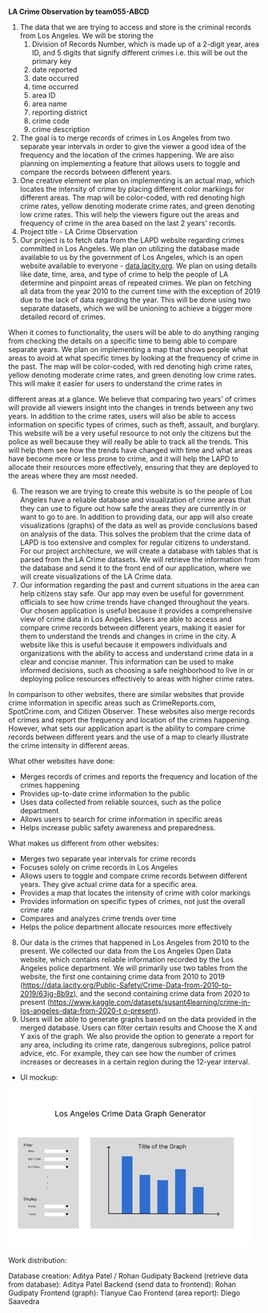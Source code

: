 ﻿**LA Crime Observation by team055-ABCD**

1. The data that we are trying to access and store is the criminal records from Los Angeles. We will be storing the
   1. Division of Records Number, which is made up of a 2-digit year, area ID, and 5 digits that signify different crimes i.e. this will be out the primary key
   1. date reported
   1. date occurred
   1. time occurred
   1. area ID
   1. area name
   1. reporting district
   1. crime code
   1. crime description
1. The goal is to merge records of crimes in Los Angeles from two separate year intervals in order to give the viewer a good idea of the frequency and the location of the crimes happening. We are also planning on implementing a feature that allows users to toggle and compare the records between different years.
1. One creative element we plan on implementing is an actual map, which locates the intensity of crime by placing different color markings for different areas. The map will be color-coded, with red denoting high crime rates, yellow denoting moderate crime rates, and green denoting low crime rates. This will help the viewers figure out the areas and frequency of crime in the area based on the last 2 years' records.
1. Project title - LA Crime Observation
1. Our project is to fetch data from the LAPD website regarding crimes committed in Los Angeles. We plan on utilizing the database made available to us by the government of Los Angeles, which is an open website available to everyone - [data.lacity.org](https://data.lacity.org/Public-Safety/Crime-Data-from-2010-to-2019/63jg-8b9z). We plan on using details like date, time, area, and type of crime to help the people of LA determine and pinpoint areas of repeated crimes. We plan on fetching all data from the year 2010 to the current time with the exception of 2019 due to the lack of data regarding the year. This will be done using two separate datasets, which we will be unioning to achieve a bigger more detailed record of crimes.

When it comes to functionality, the users will be able to do anything ranging from checking the details on a specific time to being able to compare separate years. We plan on implementing a map that shows people what areas to avoid at what specific times by looking at the frequency of crime in the past. The map will be color-coded, with red denoting high crime rates, yellow denoting moderate crime rates, and green denoting low crime rates. This will make it easier for users to understand the crime rates in

different areas at a glance. We believe that comparing two years’ of crimes will provide all viewers insight into the changes in trends between any two years. In addition to the crime rates, users will also be able to access information on specific types of crimes, such as theft, assault, and burglary. This website will be a very useful resource to not only the citizens but the police as well because they will really be able to track all the trends. This will help them see how the trends have changed with time and what areas have become more or less prone to crime, and it will help the LAPD to allocate their resources more effectively, ensuring that they are deployed to the areas where they are most needed.

6. The reason we are trying to create this website is so the people of Los Angeles have a reliable database and visualization of crime areas that they can use to figure out how safe the areas they are currently in or want to go to are. In addition to providing data, our app will also create visualizations (graphs) of the data as well as provide conclusions based on analysis of the data. This solves the problem that the crime data of LAPD is too extensive and complex for regular citizens to understand. For our project architecture, we will create a database with tables that is parsed from the LA Crime datasets. We will retrieve the information from the database and send it to the front end of our application, where we will create visualizations of the LA Crime data.
6. Our information regarding the past and current situations in the area can help citizens stay safe. Our app may even be useful for government officials to see how crime trends have changed throughout the years. Our chosen application is useful because it provides a comprehensive view of crime data in Los Angeles. Users are able to access and compare crime records between different years, making it easier for them to understand the trends and changes in crime in the city. A website like this is useful because it empowers individuals and organizations with the ability to access and understand crime data in a clear and concise manner. This information can be used to make informed decisions, such as choosing a safe neighborhood to live in or deploying police resources effectively to areas with higher crime rates.

In comparison to other websites, there are similar websites that provide crime information in specific areas such as CrimeReports.com, SpotCrime.com, and Citizen Observer. These websites also merge records of crimes and report the frequency and location of the crimes happening. However, what sets our application apart is the ability to compare crime records between different years and the use of a map to clearly illustrate the crime intensity in different areas.

What other websites have done:

- Merges records of crimes and reports the frequency and location of the crimes happening
- Provides up-to-date crime information to the public
- Uses data collected from reliable sources, such as the police department
- Allows users to search for crime information in specific areas
- Helps increase public safety awareness and preparedness.

What makes us different from other websites:

- Merges two separate year intervals for crime records
- Focuses solely on crime records in Los Angeles
- Allows users to toggle and compare crime records between different years. They give actual crime data for a specific area.
- Provides a map that locates the intensity of crime with color markings
- Provides information on specific types of crimes, not just the overall crime rate
- Compares and analyzes crime trends over time
- Helps the police department allocate resources more effectively
8. Our data is the crimes that happened in Los Angeles from 2010 to the present. We collected our data from the Los Angeles Open Data website, which contains reliable information recorded by the Los Angeles police department. We will primarily use two tables from the website, the first one containing crime data from 2010 to 2019 (<https://data.lacity.org/Public-Safety/Crime-Data-from-2010-to-2019/63jg-8b9z>), and the second containing crime data from 2020 to present ([https://www.kaggle.com/datasets/susant4learning/crime-in-los-angeles-data-from-2020-t o-present](https://www.kaggle.com/datasets/susant4learning/crime-in-los-angeles-data-from-2020-to-present)).
8. Users will be able to generate graphs based on the data provided in the merged database. Users can filter certain results and Choose the X and Y axis of the graph. We also provide the option to generate a report for any area, including its crime rate, dangerous subregions, police patrol advice, etc. For example, they can see how the number of crimes increases or decreases in a certain region during the 12-year interval.

- UI mockup:

![](Aspose.Words.e10ec0ec-5029-4fbc-b267-2d9f36141b70.001.jpeg)

Work distribution:

Database creation: Aditya Patel / Rohan Gudipaty 
Backend (retrieve data from database): Aditya Patel 
Backend (send data to frontend): Rohan Gudipaty 
Frontend (graph): Tianyue Cao
Frontend (area report): Diego Saavedra
